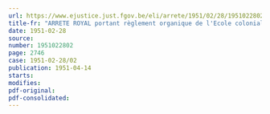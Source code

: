 ```yaml
---
url: https://www.ejustice.just.fgov.be/eli/arrete/1951/02/28/1951022802/justel
title-fr: "ARRETE ROYAL portant règlement organique de l'Ecole coloniale"
date: 1951-02-28
source:
number: 1951022802
page: 2746
case: 1951-02-28/02
publication: 1951-04-14
starts:
modifies:
pdf-original:
pdf-consolidated:
---
```


